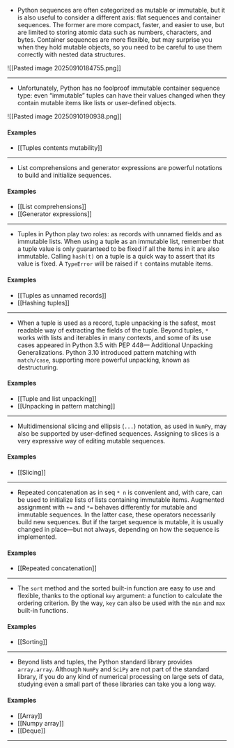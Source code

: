 - Python sequences are often categorized as mutable or immutable, but it is also useful to consider a different axis: flat sequences and container sequences. The former are more compact, faster, and easier to use, but are limited to storing atomic data such as numbers, characters, and bytes. Container sequences are more flexible, but may surprise you when they hold mutable objects, so you need to be careful to use them correctly with nested data structures.

![[Pasted image 20250910184755.png]]

--------------------

- Unfortunately, Python has no foolproof immutable container sequence type: even “immutable” tuples can have their values changed when they contain mutable items like lists or user-defined objects.

![[Pasted image 20250910190938.png]]

#### Examples
- [[Tuples contents mutability]]

--------------------

- List comprehensions and generator expressions are powerful notations to build and initialize sequences. 

#### Examples
- [[List comprehensions]]
- [[Generator expressions]]

--------------------

- Tuples in Python play two roles: as records with unnamed fields and as immutable lists. When using a tuple as an immutable list, remember that a tuple value is only guaranteed to be fixed if all the items in it are also immutable. Calling `hash(t)` on a tuple is a quick way to assert that its value is fixed. A `TypeError` will be raised if `t` contains mutable items.

#### Examples
- [[Tuples as unnamed records]]
- [[Hashing tuples]]

--------------------

- When a tuple is used as a record, tuple unpacking is the safest, most readable way of extracting the fields of the tuple. Beyond tuples, `*` works with lists and iterables in many contexts, and some of its use cases appeared in Python 3.5 with PEP 448— Additional Unpacking Generalizations. Python 3.10 introduced pattern matching with `match/case`, supporting more powerful unpacking, known as destructuring.

#### Examples
- [[Tuple and list unpacking]]
- [[Unpacking in pattern matching]]

--------------------

- Multidimensional slicing and ellipsis (`...`) notation, as used in `NumPy`, may also be supported by user-defined sequences. Assigning to slices is a very expressive way of editing mutable sequences.

#### Examples
- [[Slicing]]

--------------------

- Repeated concatenation as in seq `* n` is convenient and, with care, can be used to initialize lists of lists containing immutable items. Augmented assignment with `+=` and `*=` behaves differently for mutable and immutable sequences. In the latter case, these operators necessarily build new sequences. But if the target sequence is mutable, it is usually changed in place—but not always, depending on how the sequence is implemented.

#### Examples
- [[Repeated concatenation]]

--------------------

- The `sort` method and the sorted built-in function are easy to use and flexible, thanks to the optional `key` argument: a function to calculate the ordering criterion. By the way, `key` can also be used with the `min` and `max` built-in functions.

#### Examples
- [[Sorting]]

--------------------

- Beyond lists and tuples, the Python standard library provides `array.array`. Although `NumPy` and `SciPy` are not part of the standard library, if you do any kind of numerical processing on large sets of data, studying even a small part of these libraries can take you a long way.

#### Examples
- [[Array]]
- [[Numpy array]]
- [[Deque]]

--------------------